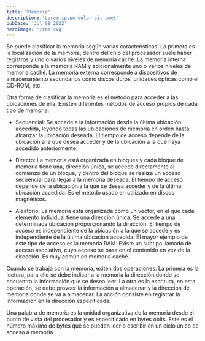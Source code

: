 ```yaml
---
title: 'Memoria'
description: 'Lorem ipsum dolor sit amet'
pubDate: 'Jul 08 2022'
heroImage: '/ram.svg'
---
```


Se puede clasificar la memoria según varias características. La primera es la localización de la memoria, dentro del chip del procesador suele haber registros y uno o varios niveles de memoria caché.
La memoria interna corresponde a la memoria RAM y adicionalmente uno o varios niveles de memoria caché. La memoria externa corresponde a dispositivos de almacenamiento secundarios como discos duros,
unidades ópticas como el CD-ROM, etc.

Otra forma de clasificar la memoria es el método para acceder a las ubicaciones de ella. Existen diferentes métodos de acceso propios de cada tipo de memoria:

- Secuencial: Se accede a la información desde la última ubicación accedida, leyendo todas las ubicaciones de memoria en orden hasta alcanzar la ubicación deseada. El tiempo de acceso depende de la ubicación a la que desea acceder y de la ubicación a la que haya accedido anteriormente.

- Directo: La memoria está organizada en bloques y cada bloque de memoria tiene una, dirección única, se accede directamente al comienzo de un bloque, y dentro del bloque se realiza un acceso secuencial para llegar a la memoria deseada. El tiempo de acceso depende de la ubicación a la que se desea acceder y de la última ubicación accedida. Es el método usado en utilizado en discos magnéticos.

- Aleatorio: La memoria está organizada como un vector, en el que cada elemento individual
tiene una dirección única. Se accede a una determinada ubicación proporcionando la dirección. El tiempo de acceso es independiente de la ubicación a la que se accede y es independiente de la última ubicación accedida. El mayor ejemplo de este tipo de acceso es la memoria RAM. Existe un subtipo llamado de acceso asociativo, cuyo acceso se basa en el contenido en vez de la dirección. Es muy común en memoria caché.


Cuando se trabaja con la memoria, exiten dos operaciones. La primera es la lectura, para ello se debe indicar a la memoria la dirección donde se encuentra la información que se desea leer. La otra es la escritura, en esta operación, se debe proveer la información a almacenar y la dirección de memoria donde se va a almacenar. La acción consiste en registrar la información en la dirección especificada. 



Una palabra de memoria es la unidad organizativa de la memoria desde el punto de vista del procesador y es especificado en bytes obits. Este es el número máximo de bytes que se pueden leer o escribir en un ciclo único de acceso a memoria
